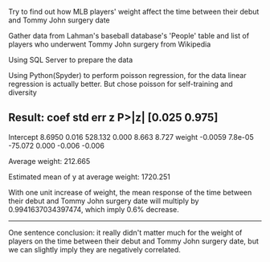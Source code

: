 Try to find out how MLB players' weight affect the time between their debut and Tommy John surgery date

Gather data from Lahman's baseball database's 'People' table and list of players who underwent Tommy John surgery from Wikipedia

Using SQL Server to prepare the data

Using Python(Spyder) to perform poisson regression, for the data linear regression is actually better. But chose poisson for self-training and diversity


Result:
                 coef    std err          z      P>|z|      [0.025      0.975]
------------------------------------------------------------------------------
Intercept      8.6950      0.016    528.132      0.000       8.663       8.727
weight        -0.0059    7.8e-05    -75.072      0.000      -0.006      -0.006

Average weight:  212.665

Estimated mean of y at average weight:  1720.251

With one unit increase of weight, the mean response of the time between their debut and Tommy John surgery date will multiply by 0.9941637034397474, which imply 0.6% decrease.



---------------------------------------------------------------------------------------------------------------------------------------------------------------------------------
One sentence conclusion: it really didn't matter much for the weight of players on the time between their debut and Tommy John surgery date, but we can slightly imply they are negatively correlated. 
